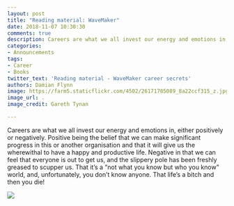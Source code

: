 ```yaml
---
layout: post
title: "Reading material: WaveMaker"
date: 2018-11-07 10:30:30
comments: true
description: Careers are what we all invest our energy and emotions in, either positively or negatively
categories:
- Announcements
tags:
- Career
- Books
twitter_text: 'Reading material - WaveMaker career secrets'
authors: Damian Flynn
image: https://farm5.staticflickr.com/4502/26171785089_8a22ccf315_z.jpg
image_url: .
image_credit: Gareth Tynan

---
```


Careers are what we all invest our energy and emotions in, either positively or negatively. Positive being the belief that we can make significant progress in this or another organisation and that it will give us the wherewithal to have a happy and productive life. Negative in that we can feel that everyone is out to get us, and the slippery pole has been freshly greased to scupper us. That it’s a “not what you know but who you know” world, and, unfortunately, you don’t know anyone. That life’s a bitch and then you die!

<a href="https://www.amazon.co.uk/WaveMaker-career-secrets-outstanding-performers/dp/1724091999/ref=as_li_ss_il?ie=UTF8&qid=1541630591&sr=8-1&keywords=wavemaker+robin+farmer&linkCode=li3&tag=damiflyn-21&linkId=c4bc82abd3c35cd6379fdee7313bf426&language=en_GB" target="_blank"><img border="0" src="//ws-eu.amazon-adsystem.com/widgets/q?_encoding=UTF8&ASIN=1724091999&Format=_SL250_&ID=AsinImage&MarketPlace=GB&ServiceVersion=20070822&WS=1&tag=damiflyn-21&language=en_GB" ></a><img src="https://ir-uk.amazon-adsystem.com/e/ir?t=damiflyn-21&language=en_GB&l=li3&o=2&a=1724091999" width="1" height="1" border="0" alt="" style="border:none !important; margin:0px !important;" />
